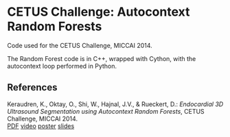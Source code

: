 CETUS Challenge: Autocontext Random Forests
===========================================

Code used for the CETUS Challenge, MICCAI 2014.

The Random Forest code is in C++, wrapped with Cython, with the autocontext loop
performed in Python.

References
----------

Keraudren, K.,  Oktay, O., Shi, W., Hajnal, J.V., &
Rueckert, D.: <i>Endocardial 3D Ultrasound Segmentation
using Autocontext Random Forests</i>, CETUS Challenge, MICCAI 2014.              
<a href="http://www.doc.ic.ac.uk/~kpk09/publications/MICCAI-2014-CETUS_autocontext.pdf">PDF</a>
<a href="https://www.youtube.com/watch?v=NrxkWXBj5q0">video</a>
<a href="http://www.doc.ic.ac.uk/~kpk09/publications/MICCAI-2014-CETUS_autocontext_poster.pdf">poster</a>
<a href="http://www.doc.ic.ac.uk/~kpk09/publications/MICCAI-2014-CETUS_autocontext_slides.pdf">slides</a>
